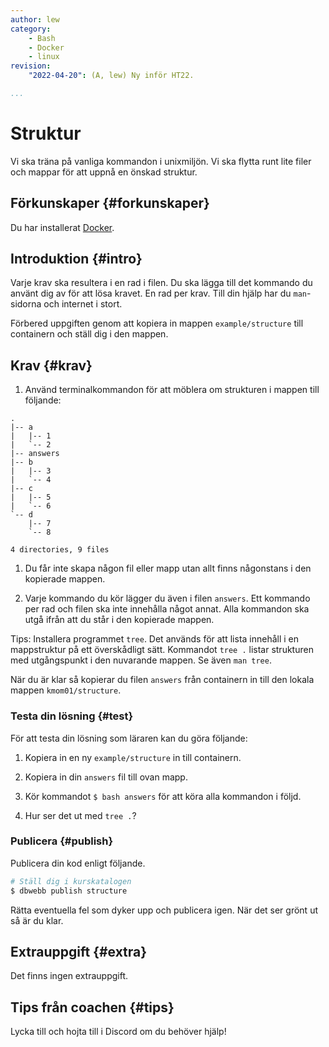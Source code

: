```yaml
---
author: lew
category:
    - Bash
    - Docker
    - linux
revision:
    "2022-04-20": (A, lew) Ny inför HT22.

...
```

Struktur
==================================

Vi ska träna på vanliga kommandon i unixmiljön. Vi ska flytta runt lite filer och mappar för att uppnå en önskad struktur.

<!--more-->



Förkunskaper {#forkunskaper}
-----------------------

Du har installerat [Docker](kunskap/installera-virtualiseringsmiljon-docker).



Introduktion {#intro}
-----------------------

Varje krav ska resultera i en rad i filen. Du ska lägga till det kommando du använt dig av för att lösa kravet. En rad per krav. Till din hjälp har du `man`-sidorna och internet i stort.

Förbered uppgiften genom att kopiera in mappen `example/structure` till containern och ställ dig i den mappen.


Krav {#krav}
-----------------------

1. Använd terminalkommandon för att möblera om strukturen i mappen till följande:

```console
.
|-- a
|   |-- 1
|   `-- 2
|-- answers
|-- b
|   |-- 3
|   `-- 4
|-- c
|   |-- 5
|   `-- 6
`-- d
    |-- 7
    `-- 8

4 directories, 9 files
```

1. Du får inte skapa någon fil eller mapp utan allt finns någonstans i den kopierade mappen.

1. Varje kommando du kör lägger du även i filen `answers`. Ett kommando per rad och filen ska inte innehålla något annat. Alla kommandon ska utgå ifrån att du står i den kopierade mappen.

Tips: Installera programmet `tree`. Det används för att lista innehåll i en mappstruktur på ett överskådligt sätt. Kommandot `tree .` listar strukturen med utgångspunkt i den nuvarande mappen. Se även `man tree`.

När du är klar så kopierar du filen `answers` från containern in till den lokala mappen `kmom01/structure`.



### Testa din lösning {#test}

För att testa din lösning som läraren kan du göra följande:

1. Kopiera in en ny `example/structure` in till containern.

1. Kopiera in din `answers` fil till ovan mapp.

1. Kör kommandot `$ bash answers` för att köra alla kommandon i följd.

1. Hur ser det ut med `tree .`?



### Publicera {#publish}

Publicera din kod enligt följande.

```bash
# Ställ dig i kurskatalogen
$ dbwebb publish structure
```

Rätta eventuella fel som dyker upp och publicera igen. När det ser grönt ut så är du klar.



Extrauppgift {#extra}
-----------------------

Det finns ingen extrauppgift.



Tips från coachen {#tips}
-----------------------

Lycka till och hojta till i Discord om du behöver hjälp!
